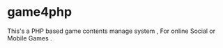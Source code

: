 game4php
========

This's a PHP based game contents manage system , For online Social or Mobile Games .